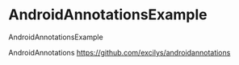 AndroidAnnotationsExample
=========================

AndroidAnnotationsExample

AndroidAnnotations
https://github.com/excilys/androidannotations
